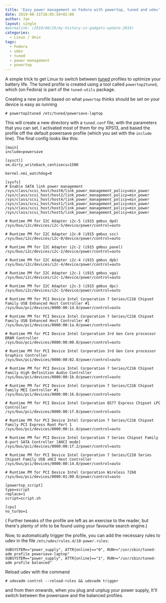 ```yaml
---
title: 'Easy power management on Fedora with powertop, tuned and udev'
date: 2019-08-31T16:05:59+02:00
author: Jan
layout: single
#permalink: /2019/06/26/my-history-in-gadgets-update-2019/
categories:
  - Linux / Unix
tags:
  - Fedora
  - udev
  - tuned
  - power management
  - powertop
---
```

A simple trick to get Linux to switch between [tuned](https://tuned-project.org/) profiles to optimize your battery life.
The tuned profile is created using a tool called `powertop2tuned`, which (on Fedora) is part of the `tuned-utils` package.

Creating a new profile based on what `powertop` thinks should be set on your device is easy as running
```
# powertop2tuned /etc/tuned/powersave-laptop
```
This will create a new directory with a `tuned.conf` file, with the parameters that you can set. I activated most of them for my XPS13, and based the profile off the default powersave profile (which you set with the `include` line). The final config looks like this:
```
[main]
include=powersave

[sysctl]
vm.dirty_writeback_centisecs=1500

kernel.nmi_watchdog=0

[sysfs]
# Enable SATA link power management
/sys/class/scsi_host/host0/link_power_management_policy=min_power
/sys/class/scsi_host/host2/link_power_management_policy=min_power
/sys/class/scsi_host/host4/link_power_management_policy=min_power
/sys/class/scsi_host/host1/link_power_management_policy=min_power
/sys/class/scsi_host/host3/link_power_management_policy=min_power
/sys/class/scsi_host/host5/link_power_management_policy=min_power

# Runtime PM for I2C Adapter i2c-5 (i915 gmbus dpd) 
/sys/bus/i2c/devices/i2c-5/device/power/control=auto

# Runtime PM for I2C Adapter i2c-0 (i915 gmbus ssc) 
/sys/bus/i2c/devices/i2c-0/device/power/control=auto

# Runtime PM for I2C Adapter i2c-2 (i915 gmbus panel) 
/sys/bus/i2c/devices/i2c-2/device/power/control=auto

# Runtime PM for I2C Adapter i2c-4 (i915 gmbus dpb) 
/sys/bus/i2c/devices/i2c-4/device/power/control=auto

# Runtime PM for I2C Adapter i2c-1 (i915 gmbus vga) 
/sys/bus/i2c/devices/i2c-1/device/power/control=auto

# Runtime PM for I2C Adapter i2c-3 (i915 gmbus dpc) 
/sys/bus/i2c/devices/i2c-3/device/power/control=auto

# Runtime PM for PCI Device Intel Corporation 7 Series/C216 Chipset Family USB Enhanced Host Controller #1 
/sys/bus/pci/devices/0000:00:1d.0/power/control=auto

# Runtime PM for PCI Device Intel Corporation 7 Series/C216 Chipset Family USB Enhanced Host Controller #2 
/sys/bus/pci/devices/0000:00:1a.0/power/control=auto

# Runtime PM for PCI Device Intel Corporation 3rd Gen Core processor DRAM Controller 
/sys/bus/pci/devices/0000:00:00.0/power/control=auto

# Runtime PM for PCI Device Intel Corporation 3rd Gen Core processor Graphics Controller 
/sys/bus/pci/devices/0000:00:02.0/power/control=auto

# Runtime PM for PCI Device Intel Corporation 7 Series/C216 Chipset Family High Definition Audio Controller 
/sys/bus/pci/devices/0000:00:1b.0/power/control=auto

# Runtime PM for PCI Device Intel Corporation 7 Series/C216 Chipset Family MEI Controller #1 
/sys/bus/pci/devices/0000:00:16.0/power/control=auto

# Runtime PM for PCI Device Intel Corporation QS77 Express Chipset LPC Controller 
/sys/bus/pci/devices/0000:00:1f.0/power/control=auto

# Runtime PM for PCI Device Intel Corporation 7 Series/C216 Chipset Family PCI Express Root Port 1 
/sys/bus/pci/devices/0000:00:1c.0/power/control=auto

# Runtime PM for PCI Device Intel Corporation 7 Series Chipset Family 6-port SATA Controller [AHCI mode] 
/sys/bus/pci/devices/0000:00:1f.2/power/control=auto

# Runtime PM for PCI Device Intel Corporation 7 Series/C210 Series Chipset Family USB xHCI Host Controller 
/sys/bus/pci/devices/0000:00:14.0/power/control=auto

# Runtime PM for PCI Device Intel Corporation Wireless 7260 
/sys/bus/pci/devices/0000:01:00.0/power/control=auto

[powertop_script]
type=script
replace=1
script=script.sh

[cpu]
no_turbo=1
```

( Further tweaks of the profile are left as an exercise to the reader, but there's plenty of info to be found using your favourite search engine.)

Now, to automatically trigger the profile, you can add the necessary rules to udev in the file `/etc/udev/rules.d/10-power.rules`:
```
SUBSYSTEM=="power_supply", ATTR{online}=="0", RUN+="/usr/sbin/tuned-adm profile powersave-laptop"
SUBSYSTEM=="power_supply", ATTR{online}=="1", RUN+="/usr/sbin/tuned-adm profile balanced"
```

Reload udev with the command 
```
# udevadm control --reload-rules && udevadm trigger
``` 
and from then onwards, when you plug and unplug your power supply, It'll switch between the powersave and the balanced profiles.
